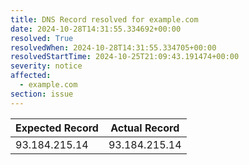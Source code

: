 ```yaml
---
title: DNS Record resolved for example.com
date: 2024-10-28T14:31:55.334692+00:00
resolved: True
resolvedWhen: 2024-10-28T14:31:55.334705+00:00
resolvedStartTime: 2024-10-25T21:09:43.191474+00:00
severity: notice
affected:
  - example.com
section: issue
---
```


| Expected Record  | Actual Record  |
|------------------|----------------|
| 93.184.215.14 | 93.184.215.14 |
